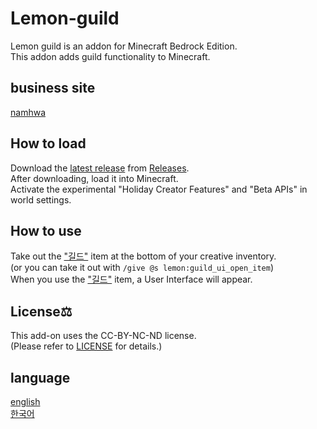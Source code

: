 # Lemon-guild

Lemon guild is an addon for Minecraft Bedrock Edition.<br>
This addon adds guild functionality to Minecraft.<br>

## business site

[namhwa](https://www.namhwa.kr)

## How to load

Download the [latest release](/releases/latest) from [Releases](/releases).<br>
After downloading, load it into Minecraft.<br>
Activate the experimental "Holiday Creator Features" and "Beta APIs" in world settings.<br>

## How to use

Take out the ["길드"](./items/guild_ui_open_item.json) item at the bottom of your creative inventory.<br>
(or you can take it out with ```/give @s lemon:guild_ui_open_item```)<br>
When you use the ["길드"](./items/guild_ui_open_item.json) item, a User Interface will appear.<br>

## License⚖

This add-on uses the CC-BY-NC-ND license.<br>
(Please refer to [LICENSE](./LICENSE) for details.)<br>

## language

[english](./README.md)<br>
[한국어](<./README(kr).md>)<br>
